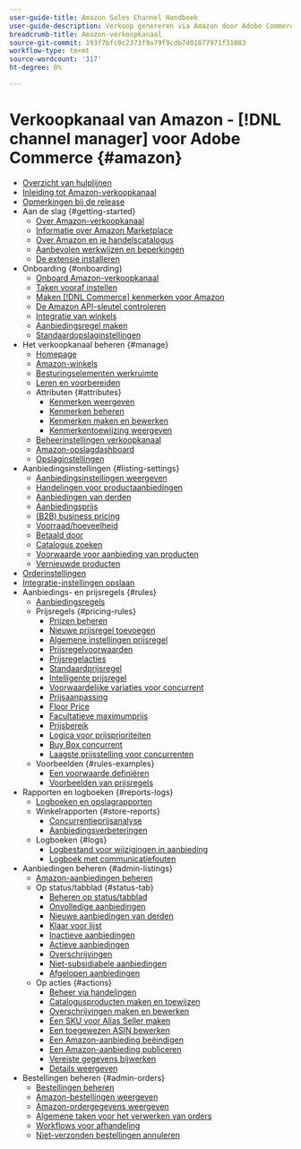 ```yaml
---
user-guide-title: Amazon Sales Channel Handboek
user-guide-description: Verkoop genereren via Amazon door Adobe Commerce of Magento Open Source te integreren met uw [!DNL Amazon Seller Central] account.
breadcrumb-title: Amazon-verkoopkanaal
source-git-commit: 193f7bfc0c2373f9a79f9cdb7d01877971f31083
workflow-type: tm+mt
source-wordcount: '317'
ht-degree: 0%

---
```



# Verkoopkanaal van Amazon - [!DNL channel manager] voor Adobe Commerce {#amazon}

- [Overzicht van hulplijnen](guide-overview.md)
- [Inleiding tot Amazon-verkoopkanaal](overview.md)
- [Opmerkingen bij de release](release-notes.md)
- Aan de slag {#getting-started}
   - [Over Amazon-verkoopkanaal](about-amazon-sales-channel.md)
   - [Informatie over Amazon Marketplace](about-amazon-marketplace.md)
   - [Over Amazon en je handelscatalogus](about-listings-and-catalog.md)
   - [Aanbevolen werkwijzen en beperkingen](amazon-best-practices.md)
   - [De extensie installeren](install.md)
- Onboarding {#onboarding}
   - [Onboard Amazon-verkoopkanaal](amazon-onboarding-home.md)
   - [Taken vooraf instellen](amazon-pre-setup-tasks.md)
   - [Maken [!DNL Commerce] kenmerken voor Amazon](ob-creating-magento-attributes.md)
   - [De Amazon API-sleutel controleren](amazon-verify-api-key.md)
   - [Integratie van winkels](store-integration.md)
   - [Aanbiedingsregel maken](ob-create-listing-rule.md)
   - [Standaardopslaginstellingen](default-store-settings.md)
- Het verkoopkanaal beheren {#manage}
   - [Homepage](amazon-sales-channel-home.md)
   - [Amazon-winkels](managing-stores.md)
   - [Besturingselementen werkruimte](workspace-controls.md)
   - [Leren en voorbereiden](learning-preparation.md)
   - Attributen {#attributes}
      - [Kenmerken weergeven](attributes-view.md)
      - [Kenmerken beheren](managing-attributes.md)
      - [Kenmerken maken en bewerken](creating-attributes.md)
      - [Kenmerkentoewijzing weergeven](amazon-matching-attributes-values.md)
   - [Beheerinstellingen verkoopkanaal](sales-channel-settings.md)
   - [Amazon-opslagdashboard](amazon-store-dashboard.md)
   - [Opslaginstellingen](ob-store-review.md)
- Aanbiedingsinstellingen {#listing-settings}
   - [Aanbiedingsinstellingen weergeven](listing-settings.md)
   - [Handelingen voor productaanbiedingen](product-listing-actions.md)
   - [Aanbiedingen van derden](third-party-listing-settings.md)
   - [Aanbiedingsprijs](listing-price.md)
   - [(B2B) business pricing](business-pricing.md)
   - [Voorraad/hoeveelheid](stock-quantity.md)
   - [Betaald door](fulfilled-by.md)
   - [Catalogus zoeken](catalog-search.md)
   - [Voorwaarde voor aanbieding van producten](product-listing-condition.md)
   - [Vernieuwde producten](renewed-products.md)
- [Orderinstellingen](order-settings.md)
- [Integratie-instellingen opslaan](store-integration-settings.md)
- Aanbiedings- en prijsregels {#rules}
   - [Aanbiedingsregels](listing-rules.md)
   - Prijsregels {#pricing-rules}
      - [Prijzen beheren](pricing-products.md)
      - [Nieuwe prijsregel toevoegen](add-pricing-rule.md)
      - [Algemene instellingen prijsregel](pricing-rule-general-settings.md)
      - [Prijsregelvoorwaarden](pricing-rule-conditions.md)
      - [Prijsregelacties](pricing-rule-actions.md)
      - [Standaardprijsregel](standard-price-rules.md)
      - [Intelligente prijsregel](intelligent-repricing-rules.md)
      - [Voorwaardelijke variaties voor concurrent](competitor-conditional-variances.md)
      - [Prijsaanpassing](price-adjustment.md)
      - [Floor Price](floor-price.md)
      - [Facultatieve maximumprijs](optional-ceiling-price.md)
      - [Prijsbereik](price-scope.md)
      - [Logica voor prijsprioriteiten](price-priority-logic.md)
      - [Buy Box concurrent](buy-box-competitor-pricing.md)
      - [Laagste prijsstelling voor concurrenten](lowest-competitor-pricing.md)
   - Voorbeelden {#rules-examples}
      - [Een voorwaarde definiëren](ob-define-condition-example.md)
      - [Voorbeelden van prijsregels](price-rule-examples.md)
- Rapporten en logboeken {#reports-logs}
   - [Logboeken en opslagrapporten](amazon-logs-reports.md)
   - Winkelrapporten {#store-reports}
      - [Concurrentieprijsanalyse](competitive-price-analysis.md)
      - [Aanbiedingsverbeteringen](listing-improvements.md)
   - Logboeken {#logs}
      - [Logbestand voor wijzigingen in aanbieding](listing-changes-log.md)
      - [Logboek met communicatiefouten](communication-errors-log.md)
- Aanbiedingen beheren {#admin-listings}
   - [Amazon-aanbiedingen beheren](managing-product-listings.md)
   - Op status/tabblad {#status-tab}
      - [Beheren op status/tabblad](managing-listings-by-tab.md)
      - [Onvolledige aanbiedingen](incomplete-listings.md)
      - [Nieuwe aanbiedingen van derden](new-third-party-listings.md)
      - [Klaar voor lijst](ready-to-list.md)
      - [Inactieve aanbiedingen](inactive-listings.md)
      - [Actieve aanbiedingen](active-listings.md)
      - [Overschrijvingen](overrides.md)
      - [Niet-subsidiabele aanbiedingen](ineligible-listings.md)
      - [Afgelopen aanbiedingen](ended-listings.md)
   - Op acties {#actions}
      - [Beheer via handelingen](managing-listings-by-action.md)
      - [Catalogusproducten maken en toewijzen](creating-assigning-catalog-products.md)
      - [Overschrijvingen maken en bewerken](creating-editing-overrides.md)
      - [Een SKU voor Alias Seller maken](create-alias-seller-sku.md)
      - [Een toegewezen ASIN bewerken](edit-assigned-asin.md)
      - [Een Amazon-aanbieding beëindigen](end-listings-manually.md)
      - [Een Amazon-aanbieding publiceren](publish-listings-manually.md)
      - [Vereiste gegevens bijwerken](amazon-manually-update-incomplete-listing.md)
      - [Details weergeven](product-listing-details.md)
- Bestellingen beheren {#admin-orders}
   - [Bestellingen beheren](managing-orders.md)
   - [Amazon-bestellingen weergeven](amazon-orders-all.md)
   - [Amazon-ordergegevens weergeven](amazon-order-details.md)
   - [Algemene taken voor het verwerken van orders](common-order-processing.md)
   - [Workflows voor afhandeling](fulfillment-workflows.md)
   - [Niet-verzonden bestellingen annuleren](cancel-unshipped-order.md)
